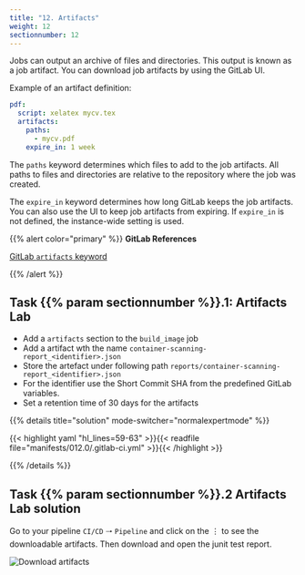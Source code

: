 ```yaml
---
title: "12. Artifacts"
weight: 12
sectionnumber: 12
---
```


Jobs can output an archive of files and directories. This output is known as a job artifact.
You can download job artifacts by using the GitLab UI.

Example of an artifact definition:

```yaml
pdf:
  script: xelatex mycv.tex
  artifacts:
    paths:
      - mycv.pdf
    expire_in: 1 week
```

The `paths` keyword determines which files to add to the job artifacts. All paths to files and directories are relative to the repository where the job was created.

The `expire_in` keyword determines how long GitLab keeps the job artifacts. You can also use the UI to keep job artifacts from expiring. If `expire_in` is not defined, the instance-wide setting is used.

{{% alert color="primary" %}}
**GitLab References**

[GitLab `artifacts` keyword](https://docs.gitlab.com/ee/ci/yaml/README.html#artifacts)

{{% /alert %}}


## Task {{% param sectionnumber %}}.1: Artifacts Lab

* Add a `artifacts` section to the `build_image` job
* Add a artifact wth the name `container-scanning-report_<identifier>.json`
* Store the artefact under following path `reports/container-scanning-report_<identifier>.json`
* For the identifier use the Short Commit SHA from the predefined GitLab variables.
* Set a retention time of 30 days for the artifacts

{{% details title="solution" mode-switcher="normalexpertmode" %}}

{{< highlight yaml "hl_lines=59-63" >}}{{< readfile file="manifests/012.0/.gitlab-ci.yml" >}}{{< /highlight >}}

{{% /details %}}


## Task {{% param sectionnumber %}}.2 Artifacts Lab solution

Go to your pipeline `CI/CD` 🠒 `Pipeline` and click on the ⋮ to see the downloadable artifacts.
Then download and open the junit test report.

![Download artifacts](../download_artifacts.png)
